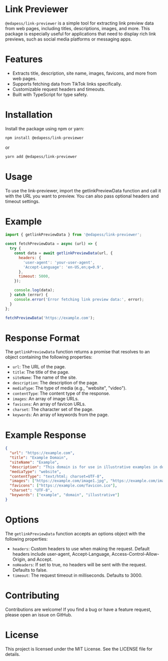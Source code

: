 # Link Previewer
`@edapess/link-previewer` is a simple tool for extracting link preview data from web pages, including titles, descriptions, images, and more. This package is especially useful for applications that need to display rich link previews, such as social media platforms or messaging apps.

# Features
- Extracts title, description, site name, images, favicons, and more from web pages.
- Supports fetching data from TikTok links specifically.
- Customizable request headers and timeouts.
- Built with TypeScript for type safety.

# Installation
Install the package using npm or yarn:

```bash
npm install @edapess/link-previewer
```
or
```bash
yarn add @edapess/link-previewer
```
# Usage
To use the link-previewer, import the getlinkPreviewData function and call it with the URL you want to preview. You can also pass optional headers and timeout settings.

# Example

```javascript
import { getlinkPreviewData } from '@edapess/link-previewer';

const fetchPreviewData = async (url) => {
  try {
    const data = await getlinkPreviewData(url, {
      headers: {
        'user-agent': 'your-user-agent',
        'Accept-Language': 'en-US,en;q=0.9',
      },
      timeout: 5000,
    });

    console.log(data);
  } catch (error) {
    console.error('Error fetching link preview data:', error);
  }
};

fetchPreviewData('https://example.com');
```
# Response Format
The ```getlinkPreviewData``` function returns a promise that resolves to an object containing the following properties:

- `url`: The URL of the page.
- `title`: The title of the page.
- `siteName`: The name of the site.
- `description`: The description of the page.
- `mediaType`: The type of media (e.g., "website", "video").
- `contentType`: The content type of the response.
- `images`: An array of image URLs.
- `favicons`: An array of favicon URLs.
- `charset`: The character set of the page.
- `keywords`: An array of keywords from the page.
# Example Response
```json
{
  "url": "https://example.com",
  "title": "Example Domain",
  "siteName": "Example",
  "description": "This domain is for use in illustrative examples in documents.",
  "mediaType": "website",
  "contentType": "text/html; charset=UTF-8",
  "images": ["https://example.com/image1.jpg", "https://example.com/image2.jpg"],
  "favicons": ["https://example.com/favicon.ico"],
  "charset": "UTF-8",
  "keywords": ["example", "domain", "illustrative"]
}
```
# Options
The `getlinkPreviewData` function accepts an options object with the following properties:

- `headers`: Custom headers to use when making the request. Default headers include user-agent, Accept-Language, Access-Control-Allow-Origin, and Accept.
- `noHeaders`: If set to true, no headers will be sent with the request. Defaults to false.
- `timeout`: The request timeout in milliseconds. Defaults to 3000.
# Contributing
Contributions are welcome! If you find a bug or have a feature request, please open an issue on GitHub.

# License
This project is licensed under the MIT License. See the LICENSE file for details.





